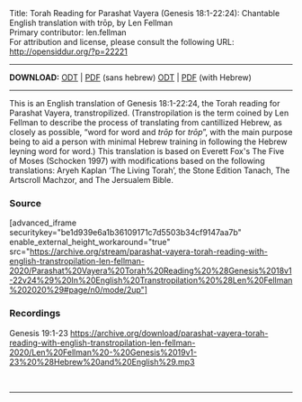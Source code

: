 <html>
<head></head>
<body>
Title: Torah Reading for Parashat Vayera (Genesis 18:1-22:24): Chantable English translation with trōp, by Len Fellman<br />
Primary contributor: len.fellman<br />
For attribution and license, please consult the following URL: <a href="http://opensiddur.org/?p=22221">http://opensiddur.org/?p=22221</a>
<p />
<hr />


<strong>DOWNLOAD:</strong> 
<a href="https://archive.org/download/parashat-vayera-torah-reading-with-english-transtropilation-len-fellman-2020/Parashat%20Vayera%20Torah%20Reading%20%28Genesis%2018v1-22v24%29%20In%20English%20Transtropilation%20%28Len%20Fellman%202020%29%20-%20english%20only.odt">ODT</a> | <a href="https://archive.org/download/parashat-vayera-torah-reading-with-english-transtropilation-len-fellman-2020/Parashat%20Vayera%20Torah%20Reading%20%28Genesis%2018v1-22v24%29%20In%20English%20Transtropilation%20%28Len%20Fellman%202020%29%20-%20english%20only.pdf">PDF</a> (sans hebrew) 
<a href="https://archive.org/download/parashat-vayera-torah-reading-with-english-transtropilation-len-fellman-2020/Parashat%20Vayera%20Torah%20Reading%20%28Genesis%2018v1-22v24%29%20In%20English%20Transtropilation%20%28Len%20Fellman%202020%29.odt">ODT</a> | <a href="https://archive.org/download/parashat-vayera-torah-reading-with-english-transtropilation-len-fellman-2020/Parashat%20Vayera%20Torah%20Reading%20%28Genesis%2018v1-22v24%29%20In%20English%20Transtropilation%20%28Len%20Fellman%202020%29.pdf">PDF</a> (with Hebrew)

<hr />

This is an English translation of Genesis 18:1-22:24, the Torah reading for Parashat Vayera, transtropilized. (Transtropilation is the term coined by Len Fellman to describe the process of translating from cantillized Hebrew, as closely as possible, “word for word and <em>trōp</em> for <em>trōp</em>”, with the main purpose being to aid a person with minimal Hebrew training in following the Hebrew leyning word for word.) This translation is based on Everett Fox's The Five of Moses (Schocken 1997) with modifications based on the following translations: Aryeh Kaplan ‘The Living Torah’, the Stone Edition Tanach, The Artscroll Machzor, and The Jersualem Bible.

<h3>Source</h3>

[advanced_iframe securitykey="be1d939e6a1b36109171c7d5503b34cf9147aa7b" enable_external_height_workaround="true" src="https://archive.org/stream/parashat-vayera-torah-reading-with-english-transtropilation-len-fellman-2020/Parashat%20Vayera%20Torah%20Reading%20%28Genesis%2018v1-22v24%29%20In%20English%20Transtropilation%20%28Len%20Fellman%202020%29#page/n0/mode/2up"]

<h3>Recordings</h3>

Genesis 19:1-23
https://archive.org/download/parashat-vayera-torah-reading-with-english-transtropilation-len-fellman-2020/Len%20Fellman%20-%20Genesis%2019v1-23%20%28Hebrew%20and%20English%29.mp3

&nbsp;

<hr />

&nbsp;
</body>
</html>